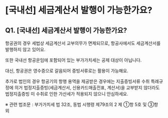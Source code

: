 # [국내선] 세금계산서 발행이 가능한가요?

**Q1. [국내선] 세금계산서 발행이 가능한가요?**
------------------------------

항공권의 경우 세법상 세금계산서 교부의무가 면제되므로, 항공사에서도 세금계산서를 발행하지 않고 있어요.

또한 국내선 항공운임에 포함되어 있는 부가가치세는 공제 대상이 아닙니다.

대신, 항공권은 영수증으로 갈음되어 증빙서류로는 활용이 가능해요.

추가로 법인의 경우 항공기의 항행 용역을 제공받은 경우에는 지출증빙서류 수취 특례규정에 의거 법정지출증빙(세금계산서, 신용카드매출전표, 계산서)을 교부받지 않더라도 법정지출증빙 미 수취로 인한 가산세가 적용되지 않으니 안심하세요.

※ 관련 법조문 : 부가가치세 법 32조, 동법 시행령 제79조의 2 제 ①항 5호 및 ③항 외